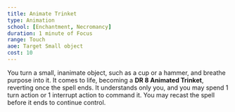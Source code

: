 ```yaml
---
title: Animate Trinket
type: Animation
school: [Enchantment, Necromancy]
duration: 1 minute of Focus
range: Touch
aoe: Target Small object
cost: 10
---
```

You turn a small, inanimate object, such as a cup or a hammer, and breathe purpose into it. It comes to life, becoming a **DR 8 Animated Trinket**, reverting once the spell ends. It understands only you, and you may spend 1 turn action or 1 interrupt action to command it. You may recast the spell before it ends to continue control.
